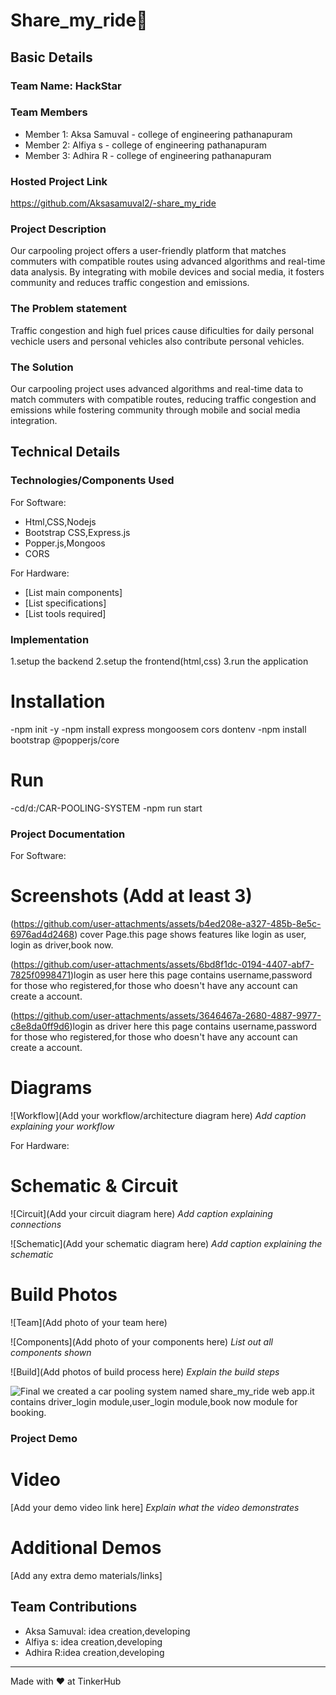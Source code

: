 # Share_my_ride🎯


## Basic Details
### Team Name: HackStar


### Team Members
- Member 1: Aksa Samuval - college of engineering pathanapuram
- Member 2: Alfiya s -  college of engineering pathanapuram
- Member 3: Adhira R -  college of engineering pathanapuram

### Hosted Project Link
https://github.com/Aksasamuval2/-share_my_ride

### Project Description
Our carpooling project offers a user-friendly platform that matches commuters with compatible routes using advanced algorithms and real-time data analysis. By integrating with mobile devices and social media, it fosters community and reduces traffic congestion and emissions.

### The Problem statement
Traffic congestion and high fuel prices cause dificulties for daily personal vechicle users and personal vehicles also contribute personal vehicles.
### The Solution
Our carpooling project uses advanced algorithms and real-time data to match commuters with compatible routes, reducing traffic congestion and emissions while fostering community through mobile and social media integration.

## Technical Details
### Technologies/Components Used
For Software:
- Html,CSS,Nodejs
- Bootstrap CSS,Express.js
- Popper.js,Mongoos
- CORS

For Hardware:
- [List main components]
- [List specifications]
- [List tools required]

### Implementation
1.setup the backend
2.setup the frontend(html,css)
3.run the application
# Installation
-npm init -y
-npm install express mongoosem cors dontenv 
-npm install bootstrap @popperjs/core

# Run
-cd/d:/CAR-POOLING-SYSTEM
-npm run start
### Project Documentation
For Software:

# Screenshots (Add at least 3)
(https://github.com/user-attachments/assets/b4ed208e-a327-485b-8e5c-6976ad4d2468)
cover Page.this page shows features like login as user, login as driver,book now.

(https://github.com/user-attachments/assets/6bd8f1dc-0194-4407-abf7-7825f0998471)login as user
here this page contains username,password for those who registered,for those who doesn't have any account can create a account.


(https://github.com/user-attachments/assets/3646467a-2680-4887-9977-c8e8da0ff9d6)login as driver
here this page contains username,password for those who registered,for those who doesn't have any account can create a account.



# Diagrams
![Workflow](Add your workflow/architecture diagram here)
*Add caption explaining your workflow*

For Hardware:

# Schematic & Circuit
![Circuit](Add your circuit diagram here)
*Add caption explaining connections*

![Schematic](Add your schematic diagram here)
*Add caption explaining the schematic*

# Build Photos
![Team](Add photo of your team here)


![Components](Add photo of your components here)
*List out all components shown*

![Build](Add photos of build process here)
*Explain the build steps*

![Final](https://github.com/user-attachments/assets/e85d42d4-c20c-45fb-afd4-e564b12cb8f5)
we created a car pooling system named share_my_ride web app.it contains driver_login module,user_login module,book now module for booking.


### Project Demo
# Video
[Add your demo video link here]
*Explain what the video demonstrates*

# Additional Demos
[Add any extra demo materials/links]

## Team Contributions
- Aksa Samuval: idea creation,developing
- Alfiya s: idea creation,developing
- Adhira R:idea creation,developing
---
Made with ❤️ at TinkerHub
